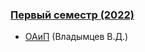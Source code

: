 ### [Первый семестр (2022)](https://github.com/JankerPlay/BSUIR-Labs/tree/semester-1)
- [ОАиП](https://github.com/JankerPlay/BSUIR-Labs/tree/semester-1/OAIP) (Владымцев В.Д.)